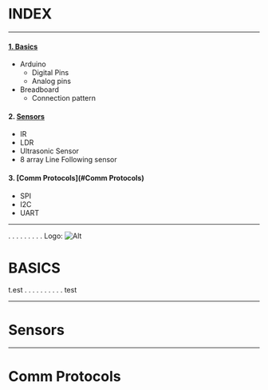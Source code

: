 # INDEX 
---

#### [1. Basics](#BASICS)

* Arduino
    * Digital Pins
    * Analog pins
* Breadboard
    * Connection pattern 
#### 2. [Sensors](#Sensors)
 
* IR
* LDR
* Ultrasonic Sensor
* 8 array Line Following sensor 
#### 3. [Comm Protocols](#Comm Protocols)
* SPI
* I2C
* UART
---
.
.
.
.
.
.
.
.
.
Logo: ![Alt](/wp.png "Title")

# BASICS
t.est
.
.
.
.
.
.
.
.
.
.
test

----
# Sensors
----
# Comm Protocols
